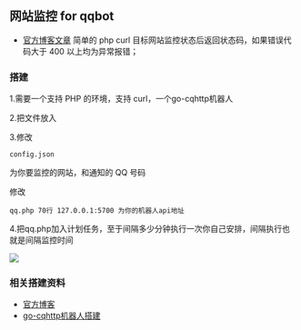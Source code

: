 ## 网站监控 for qqbot
- [官方博客文章](https://www.boxmoe.com/569.html)
简单的 php curl 目标网站监控状态后返回状态码，如果错误代码大于 400 以上均为异常报错；

### 搭建

1.需要一个支持 PHP 的环境，支持 curl，一个go-cqhttp机器人

2.把文件放入 

3.修改

```
config.json
```

为你要监控的网站，和通知的 QQ 号码

修改

```
qq.php 70行 127.0.0.1:5700 为你的机器人api地址
```
4.把qq.php加入计划任务，至于间隔多少分钟执行一次你自己安排，间隔执行也就是间隔监控时间

![](https://cdn.jsdelivr.net/gh/baomihuahua/boxmoeimg@0a08f6a8a81674aae5420467edb79c09e15a501b/2022/01/02/2d408f647a2f23e4d89b2884d381405b.png)



### 相关搭建资料
- [官方博客](https://www.boxmoe.com/)
- [go-cqhttp机器人搭建](https://www.boxmoe.com/522.html)
